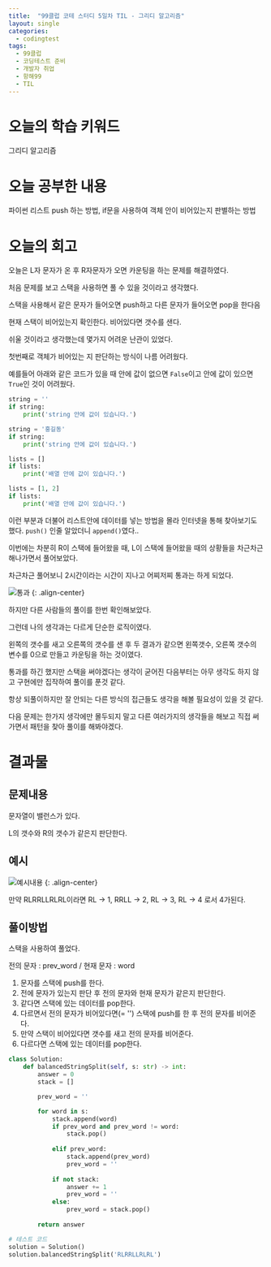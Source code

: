 ```yaml
---
title:  "99클럽 코테 스터디 5일차 TIL - 그리디 알고리즘"
layout: single
categories:
  - codingtest
tags:
  - 99클럽
  - 코딩테스트 준비
  - 개발자 취업
  - 항해99
  - TIL
---
```


# 오늘의 학습 키워드
그리디 알고리즘

# 오늘 공부한 내용
파이썬 리스트 push 하는 방법, if문을 사용하여 객체 안이 비어있는지 판별하는 방법

# 오늘의 회고
오늘은 L자 문자가 온 후 R자문자가 오면 카운팅을 하는 문제를 해결하였다.

처음 문제를 보고 스택을 사용하면 풀 수 있을 것이라고 생각했다.

스택을 사용해서 같은 문자가 들어오면 push하고 다른 문자가 들어오면 pop을 한다음

현재 스택이 비어있는지 확인한다. 비어있다면 갯수를 샌다.

쉬울 것이라고 생각했는데 몇가지 어려운 난관이 있었다.

첫번째로 객체가 비어있는 지 판단하는 방식이 나름 어려웠다.

예를들어 아래와 같은 코드가 있을 때 안에 값이 없으면 `False`이고 안에 값이 있으면 `True`인 것이 어려웠다.

```python
string = ''
if string:
    print('string 안에 값이 있습니다.')

string = '홍길동'
if string:
    print('string 안에 값이 있습니다.')

lists = []
if lists:
    print('배열 안에 값이 있습니다.')

lists = [1, 2]
if lists:
    print('배열 안에 값이 있습니다.')
```

이런 부분과 더불어 리스트안에 데이터를 넣는 방법을 몰라 인터넷을 통해 찾아보기도 했다. `push()` 인줄 알았더니 `append()`였다..

이번에는 차분히 R이 스택에 들어왔을 때, L이 스택에 들어왔을 때의 상황들을 차근차근 해나가면서 풀어보았다.

차근차근 풀어보니 2시간이라는 시간이 지나고 어찌저찌 통과는 하게 되었다.

![통과](https://github.com/kimhyunso/sail-99_withPython/assets/87798982/bac2df82-6217-426c-8d8f-67c06841c0b1)
{: .align-center}

하지만 다른 사람들의 풀이를 한번 확인해보았다.

그런데 나의 생각과는 다르게 단순한 로직이였다.

왼쪽의 갯수를 새고 오른쪽의 갯수를 샌 후 두 결과가 같으면 왼쪽갯수, 오른쪽 갯수의 변수를 0으로 만들고 카운팅을 하는 것이였다.

통과를 하긴 했지만 스택을 써야겠다는 생각이 굳어진 다음부터는 아무 생각도 하지 않고 구현에만 집작하여 풀이를 푼것 같다.

항상 되풀이하지만 잘 안되는 다른 방식의 접근들도 생각을 해볼 필요성이 있을 것 같다.

다음 문제는 한가지 생각에만 몰두되지 말고 다른 여러가지의 생각들을 해보고 직접 써가면서 패턴을 찾아 풀이를 해봐야겠다.

# 결과물
## 문제내용
문자열이 밸런스가 있다.

L의 갯수와 R의 갯수가 같은지 판단한다.

## 예시
![예시내용](https://github.com/kimhyunso/kimhyunso.github.io/assets/87798982/172b2e6d-9c58-4936-b2e3-c7c364920afb)
{: .align-center}

만약 RLRRLLRLRL이라면 RL -> 1, RRLL -> 2, RL -> 3, RL -> 4 로서 4가된다.

## 풀이방법
스택을 사용하여 풀었다.

전의 문자 : prev_word / 현재 문자 : word

1. 문자를 스택에 push를 한다.
2. 전에 문자가 있는지 판단 후 전의 문자와 현재 문자가 같은지 판단한다.
3. 같다면 스택에 있는 데이터를 pop한다.
4. 다르면서 전의 문자가 비어있다면(= '') 스택에 push를 한 후 전의 문자를 비어준다.
5. 만약 스택이 비어있다면 갯수를 새고 전의 문자를 비어준다.
6. 다르다면 스택에 있는 데이터를 pop한다.

```python
class Solution:
    def balancedStringSplit(self, s: str) -> int:
        answer = 0
        stack = []

        prev_word = ''

        for word in s:
            stack.append(word)
            if prev_word and prev_word != word:
                stack.pop()
         
            elif prev_word:
                stack.append(prev_word)
                prev_word = ''
                
            if not stack:
                answer += 1
                prev_word = ''
            else:
                prev_word = stack.pop()
                
        return answer

# 테스트 코드
solution = Solution()
solution.balancedStringSplit('RLRRLLRLRL')
```













